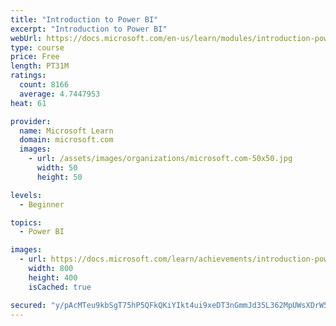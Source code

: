 ```yaml
---
title: "Introduction to Power BI"
excerpt: "Introduction to Power BI"
webUrl: https://docs.microsoft.com/en-us/learn/modules/introduction-power-bi/
type: course
price: Free
length: PT31M
ratings:
  count: 8166
  average: 4.7447953
heat: 61

provider:
  name: Microsoft Learn
  domain: microsoft.com
  images:
    - url: /assets/images/organizations/microsoft.com-50x50.jpg
      width: 50
      height: 50

levels:
  - Beginner

topics:
  - Power BI

images:
  - url: https://docs.microsoft.com/learn/achievements/introduction-power-bi-social.png
    width: 800
    height: 400
    isCached: true

secured: "y/pAcMTeu9kbSgT75hP5QFkQKiYIkt4ui9xeDT3nGmmJd35L362MpUWsXDrW5wDPvlZmXmip4+j1fyuKldC5jjoQLH2BMoujjJSeOMj/ScBAoLWGdOpqUMDP2JCKsNDgV4Q3OVE+fUIcV9hXTOoybTV3NKy6UkchZrdY2Xh4IrjvWTY7s3JiX7DYM7Dk4muj9RbXaz3Pd396hYm53jqkymXaZ7R8R20CZYmWvEEWrRJiHrNsjn3SB1L/A3QZGIShtA+brGqASiaS38CZMWr8y44jKvSECXD+Kc6X2M1SDrf+R88MqwjH5sDP8rRWgs8L/NV39OG9ydKCuP5oPD/Aupfu+iKS0ktPcf+f+g6gRTYMfDC0ugfcpWbSX+zPYFhlOUGGLPwQDLkla/2KbtwSDXvt71XAOzEj/736LsIfsrU=;exDxPfangtmtBZEtdNEWbg=="
---
```


